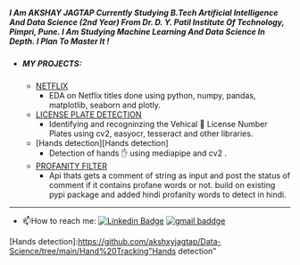 ##### I Am AKSHAY JAGTAP Currently Studying B.Tech Artificial Intelligence And Data Science (2nd Year) From  Dr. D. Y. Patil Institute Of Technology, Pimpri, Pune. I Am Studying Machine Learning And Data Science In Depth. I Plan To Master It !

- #####  MY PROJECTS:

  - [NETFLIX][NETFLIX] 
     - EDA on Netflix titles  done using python, numpy, pandas, matplotlib, seaborn and plotly.
  - [LICENSE PLATE DETECTION][LICENSE PLATE DETECTION] 
     - Identifying  and recogninzing the Vehical 🚗 License Number Plates using cv2, easyocr, tesseract and other libraries.
  - [Hands detection][Hands detection]
    - Detection of hands ✋ using mediapipe and cv2 .
  - [PROFANITY FILTER][PROFANITY FILTER] 
     - Api thats gets a comment of string as input and post the status of comment if it contains profane words or not.
     build on existing pypi package and added hindi profanity words to detect in hindi.

     
<hr>

- :mailbox:How to reach me: [![Linkedin Badge](https://img.shields.io/badge/-Akshay-blue?style=flat&logo=Linkedin&logoColor=white)](https://www.linkedin.com/in/akshayjagtxp/) [![gmail baddge]( https://img.shields.io/badge/Mail-Akshay-red)](mailto:jagtapakshay90@gmail.com)

[NETFLIX]: https://github.com/akshxyjagtap/Data-Science/tree/main/NETFLIX "NETFLIX"

[My_Linked_in]:  www.linkedin.com/in/akshay-jagtap-b43b64162 "My_Linked_in"

[LICENSE PLATE DETECTION]:https://github.com/akshxyjagtap/Data-Science/tree/main/License%20Plate%20Detection "LICENSE PLATE DETECTION"

[PROFANITY FILTER]:https://github.com/akshxyjagtap/Data-Science/tree/main/Profanity%20Filter%20api "PROFANITY FILTER"

[Hands detection]:https://github.com/akshxyjagtap/Data-Science/tree/main/Hand%20Tracking"Hands detection"
